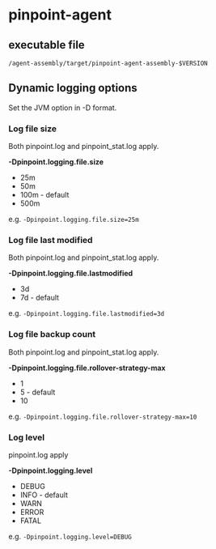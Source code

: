 # pinpoint-agent

## executable file
```
/agent-assembly/target/pinpoint-agent-assembly-$VERSION
```


## Dynamic logging options
Set the JVM option in -D format.

### Log file size
Both pinpoint.log and pinpoint_stat.log apply.

**-Dpinpoint.logging.file.size**
* 25m
* 50m
* 100m - default
* 500m

e.g. `-Dpinpoint.logging.file.size=25m`

### Log file last modified
Both pinpoint.log and pinpoint_stat.log apply.

**-Dpinpoint.logging.file.lastmodified**
* 3d
* 7d - default

e.g. `-Dpinpoint.logging.file.lastmodified=3d`

### Log file backup count
Both pinpoint.log and pinpoint_stat.log apply.

**-Dpinpoint.logging.file.rollover-strategy-max**
* 1
* 5 - default
* 10

e.g. `-Dpinpoint.logging.file.rollover-strategy-max=10`

### Log level
pinpoint.log apply

**-Dpinpoint.logging.level**
* DEBUG
* INFO - default
* WARN
* ERROR
* FATAL

 e.g. `-Dpinpoint.logging.level=DEBUG`
 
